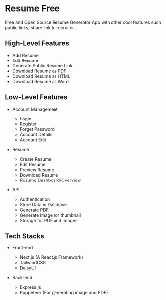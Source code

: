 # Resume Free

Free and Open Source Resume Generator App with other cool features such public links, share link to recruiter...

## High-Level Features

* Add Resume
* Edit Resume
* Generate Public Resume Link
* Download Resume as PDF
* Download Resume as HTML
* Download Resume as Word

## Low-Level Features

* Account Management
  * Login
  * Register
  * Forget Password
  * Account Details
  * Account Edit

* Resume
  * Create Resume
  * Edit Resume
  * Preview Resume
  * Download Resume
  * Resume Dashboard/Overview

* API
  * Authentication
  * Store Data in Database
  * Generate PDF
  * Generate Image for thumbnail
  * Storage for PDF and Images

## Tech Stacks

* Front-end
  * Next.js (A React.js Framework)
  * TailwindCSS
  * DaisyUI

* Back-end
  * Express.js
  * Puppeteer (For generating image and PDF)
